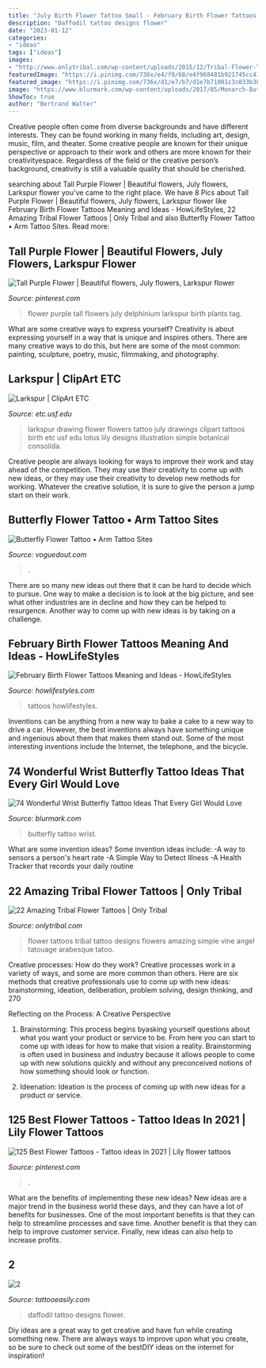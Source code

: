 ```yaml
---
title: "July Birth Flower Tattoo Small - February Birth Flower Tattoos Meaning And Ideas"
description: "Daffodil tattoo designs flower"
date: "2023-01-12"
categories:
- "ideas"
tags: ["ideas"]
images:
- "http://www.onlytribal.com/wp-content/uploads/2015/12/Tribal-Flower-Tattoos-for-Women.jpg"
featuredImage: "https://i.pinimg.com/736x/e4/f9/68/e4f968481b921745cc417f6d27cb62db.jpg"
featured_image: "https://i.pinimg.com/736x/d1/e7/b7/d1e7b71001c3c033b389100af3637167--tall-purple-flowers-purple-plants.jpg"
image: "https://www.blurmark.com/wp-content/uploads/2017/05/Monarch-Butterfly-Tattoo-On-Wrist.jpg"
ShowToc: true
author: "Bertrand Walter"
---
```



Creative people often come from diverse backgrounds and have different interests. They can be found working in many fields, including art, design, music, film, and theater. Some creative people are known for their unique perspective or approach to their work and others are more known for their creativityespace. Regardless of the field or the creative person’s background, creativity is still a valuable quality that should be cherished.

	

		
searching about Tall Purple Flower | Beautiful flowers, July flowers, Larkspur flower you've came to the right place. We have 8 Pics about Tall Purple Flower | Beautiful flowers, July flowers, Larkspur flower like February Birth Flower Tattoos Meaning and Ideas - HowLifeStyles, 22 Amazing Tribal Flower Tattoos | Only Tribal and also Butterfly Flower Tattoo • Arm Tattoo Sites. Read more:
		
    
## Tall Purple Flower | Beautiful Flowers, July Flowers, Larkspur Flower

<img loading=lazy src="https://i.pinimg.com/736x/d1/e7/b7/d1e7b71001c3c033b389100af3637167--tall-purple-flowers-purple-plants.jpg" onerror="this.onerror=null;this.src='https://tse3.mm.bing.net/th?id=OIP.ADZjSzL-Zpjidx05T_rVkQHaLH&amp;pid=15.1';" alt="Tall Purple Flower | Beautiful flowers, July flowers, Larkspur flower">

_Source: pinterest.com_

>flower purple tall flowers july delphinium larkspur birth plants tag. 

	

What are some creative ways to express yourself?
Creativity is about expressing yourself in a way that is unique and inspires others. There are many creative ways to do this, but here are some of the most common: painting, sculpture, poetry, music, filmmaking, and photography.

    
## Larkspur | ClipArt ETC

<img loading=lazy src="http://etc.usf.edu/clipart/50300/50327/50327_larkspur.tif" onerror="this.onerror=null;this.src='https://tse4.mm.bing.net/th?id=OIP.HF7TB_csojHWV5ZSNdtdhQHaOW&amp;pid=15.1';" alt="Larkspur | ClipArt ETC">

_Source: etc.usf.edu_

>larkspur drawing flower flowers tattoo july drawings clipart tattoos birth etc usf edu lotus lily designs illustration simple botanical consolida. 

	

Creative people are always looking for ways to improve their work and stay ahead of the competition. They may use their creativity to come up with new ideas, or they may use their creativity to develop new methods for working. Whatever the creative solution, it is sure to give the person a jump start on their work.

    
## Butterfly Flower Tattoo • Arm Tattoo Sites

<img loading=lazy src="https://voguedout.com/wp-content/uploads/2019/07/love-my-new-butterfly-flower-tattoolooks-perfect-on-my-ankle-throughout-proportions-3024-x-4032-1-630x380.jpg" onerror="this.onerror=null;this.src='https://tse2.mm.bing.net/th?id=OIP.OEWBYKllpaVcIOWzgnQrcAHaEd&amp;pid=15.1';" alt="Butterfly Flower Tattoo • Arm Tattoo Sites">

_Source: voguedout.com_

>. 

	

There are so many new ideas out there that it can be hard to decide which to pursue. One way to make a decision is to look at the big picture, and see what other industries are in decline and how they can be helped to resurgence. Another way to come up with new ideas is by taking on a challenge.

    
## February Birth Flower Tattoos Meaning And Ideas - HowLifeStyles

<img loading=lazy src="https://i2.wp.com/howlifestyles.com/wp-content/uploads/2021/06/February-Birth-Flower-Tattoos-2021062105.jpg?fit=825%2C825&amp;ssl=1" onerror="this.onerror=null;this.src='https://tse3.mm.bing.net/th?id=OIP.ZB356-NLZeqb1taZJeYRowHaHa&amp;pid=15.1';" alt="February Birth Flower Tattoos Meaning and Ideas - HowLifeStyles">

_Source: howlifestyles.com_

>tattoos howlifestyles. 

	

Inventions can be anything from a new way to bake a cake to a new way to drive a car. However, the best inventions always have something unique and ingenious about them that makes them stand out. Some of the most interesting inventions include the Internet, the telephone, and the bicycle.

    
## 74 Wonderful Wrist Butterfly Tattoo Ideas That Every Girl Would Love

<img loading=lazy src="https://www.blurmark.com/wp-content/uploads/2017/05/Monarch-Butterfly-Tattoo-On-Wrist.jpg" onerror="this.onerror=null;this.src='https://tse3.mm.bing.net/th?id=OIP.IcfF_9Zov_PbOpCEpnXScgHaJ4&amp;pid=15.1';" alt="74 Wonderful Wrist Butterfly Tattoo Ideas That Every Girl Would Love">

_Source: blurmark.com_

>butterfly tattoo wrist. 

	

What are some invention ideas?
Some invention ideas include:
-A way to sensors a person's heart rate 
-A Simple Way to Detect Illness 
-A Health Tracker that records your daily routine

    
## 22 Amazing Tribal Flower Tattoos | Only Tribal

<img loading=lazy src="http://www.onlytribal.com/wp-content/uploads/2015/12/Tribal-Flower-Tattoos-for-Women.jpg" onerror="this.onerror=null;this.src='https://tse4.mm.bing.net/th?id=OIP.vQypjLBKjpJDT0o9c9FpEwHaJ3&amp;pid=15.1';" alt="22 Amazing Tribal Flower Tattoos | Only Tribal">

_Source: onlytribal.com_

>flower tattoos tribal tattoo designs flowers amazing simple vine angel tatouage arabesque tatoo. 

	

Creative processes: How do they work?
Creative processes work in a variety of ways, and some are more common than others. Here are six methods that creative professionals use to come up with new ideas: brainstorming, ideation, deliberation, problem solving, design thinking, and 270

Reflecting on the Process: A Creative Perspective

1. Brainstorming: This process begins byasking yourself questions about what you want your product or service to be. From here you can start to come up with ideas for how to make that vision a reality. Brainstorming is often used in business and industry because it allows people to come up with new solutions quickly and without any preconceived notions of how something should look or function.

2. Ideenation: Ideation is the process of coming up with new ideas for a product or service.

    
## 125 Best Flower Tattoos - Tattoo Ideas In 2021 | Lily Flower Tattoos

<img loading=lazy src="https://i.pinimg.com/736x/e4/f9/68/e4f968481b921745cc417f6d27cb62db.jpg" onerror="this.onerror=null;this.src='https://tse4.mm.bing.net/th?id=OIP.CwgScZwHO0WTnrWohu6a8wHaJ3&amp;pid=15.1';" alt="125 Best Flower Tattoos - Tattoo ideas in 2021 | Lily flower tattoos">

_Source: pinterest.com_

>. 

	

What are the benefits of implementing these new ideas?
New ideas are a major trend in the business world these days, and they can have a lot of benefits for businesses. One of the most important benefits is that they can help to streamline processes and save time. Another benefit is that they can help to improve customer service. Finally, new ideas can also help to increase profits.

    
## 2

<img loading=lazy src="http://www.tattooeasily.com/wp-content/uploads/2013/06/210.jpg" onerror="this.onerror=null;this.src='https://tse4.mm.bing.net/th?id=OIP.zEFHgitygooTAqy-_n-9lAHaJV&amp;pid=15.1';" alt="2">

_Source: tattooeasily.com_

>daffodil tattoo designs flower. 

	

Diy ideas are a great way to get creative and have fun while creating something new. There are always ways to improve upon what you create, so be sure to check out some of the bestDIY ideas on the internet for inspiration!

